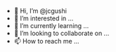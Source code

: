 - 👋 Hi, I’m @jcgushi
- 👀 I’m interested in ...
- 🌱 I’m currently learning ...
- 💞️ I’m looking to collaborate on ...
- 📫 How to reach me ...

<!---
jcgushi/jcgushi is a ✨ special ✨ repository because its `README.md` (this file) appears on your GitHub profile.
You can click the Preview link to take a look at your changes.
--->
